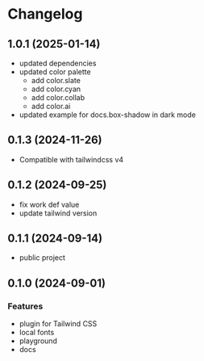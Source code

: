 # Changelog

## 1.0.1 (2025-01-14)

- updated dependencies
- updated color palette
  - add color.slate
  - add color.cyan
  - add color.collab
  - add color.ai
- updated example for docs.box-shadow in dark mode

## 0.1.3 (2024-11-26)

- Compatible with tailwindcss v4

## 0.1.2 (2024-09-25)

- fix work def value
- update tailwind version

## 0.1.1 (2024-09-14)

- public project

## 0.1.0 (2024-09-01)

### Features

- plugin for Tailwind CSS
- local fonts
- playground
- docs